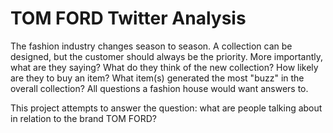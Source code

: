 # TOM FORD Twitter Analysis

The fashion industry changes season to season. A collection can be designed, but the customer should always be the priority. More importantly, what are they saying? What do they think of the new collection? How likely are they to buy an item? What item(s) generated the most "buzz" in the overall collection? All questions a fashion house would want answers to.

This project attempts to answer the question: what are people talking about in relation to the brand TOM FORD?

